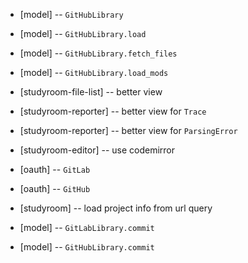 - [model] -- `GitHubLibrary`
- [model] -- `GitHubLibrary.load`
- [model] -- `GitHubLibrary.fetch_files`
- [model] -- `GitHubLibrary.load_mods`

- [studyroom-file-list] -- better view
- [studyroom-reporter] -- better view for `Trace`
- [studyroom-reporter] -- better view for `ParsingError`

- [studyroom-editor] -- use codemirror

- [oauth] -- `GitLab`
- [oauth] -- `GitHub`

- [studyroom] -- load project info from url query

- [model] -- `GitLabLibrary.commit`
- [model] -- `GitHubLibrary.commit`
